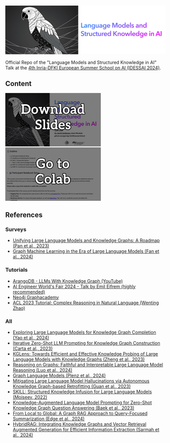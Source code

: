 ![Header Image](header.jpg) 


Official Repo of the "Language Models and Structured Knowledge in AI" Talk at the [4th Inria-DFKI European Summer School on AI (IDESSAI 2024)](https://idessai.eu/tracka-largeaimodels/).

## Content

[<img src="download_slides.jpg" width="300"/>](Talk.pdf) &nbsp; [<img src="gotocolab.jpg" width="300"/>](https://colab.research.google.com/drive/1BVqziqvtqJo2kAq4zYE5mmUgPJim8tuS?usp=sharing#scrollTo=NyXaI0w3lnse)

## References

### Surveys

- [Unifying Large Language Models and Knowledge Graphs: A Roadmap (Pan et al., 2023)](https://arxiv.org/abs/2306.08302)
- [Graph Machine Learning in the Era of Large Language Models (Fan et al., 2024)](https://arxiv.org/abs/2404.14928)

### Tutorials

- [ArangoDB - LLMs With Knowledge Graph (YouTube)](https://www.youtube.com/watch?v=DkbX8O9zd_8)
- [AI Engineer World's Fair 2024 - Talk by Emil Eifrem (highly recommended)](https://www.ai.engineer/worldsfair/2024/schedule)
- [Neo4j Graphacademy](https://graphacademy.neo4j.com/)
- [ACL 2023 Tutorial: Complex Reasoning in Natural Language (Wenting Zhao)](https://wenting-zhao.github.io/complex-reasoning-tutorial/)
  
### All

- [Exploring Large Language Models for Knowledge Graph Completion (Yao et al., 2024)](https://arxiv.org/abs/2306.08302)
- [Iterative Zero-Shot LLM Prompting for Knowledge Graph Construction (Carta et al., 2023)](https://arxiv.org/abs/2306.08302)
- [KGLens: Towards Efficient and Effective Knowledge Probing of Large Language Models with Knowledge Graphs (Zheng et al., 2023)](https://arxiv.org/abs/2306.08302)
- [Reasoning on Graphs: Faithful and Interpretable Large Language Model Reasoning (Luo et al., 2024)](https://arxiv.org/abs/2306.08302)
- [Graph Language Models (Plenz et al., 2024)](https://arxiv.org/abs/2306.08302)
- [Mitigating Large Language Model Hallucinations via Autonomous Knowledge Graph-based Retrofitting (Guan et al., 2023)](https://arxiv.org/abs/2306.08302)
- [SKILL: Structured Knowledge Infusion for Large Language Models (Moiseev, 2022)](https://arxiv.org/abs/2306.08302)
- [Knowledge-Augmented Language Model Prompting for Zero-Shot Knowledge Graph Question Answering (Baek et al., 2023)](https://arxiv.org/abs/2306.08302)
- [From Local to Global: A Graph RAG Approach to Query-Focused Summarization (Edge et al., 2024)](https://arxiv.org/abs/2306.08302)
- [HybridRAG: Integrating Knowledge Graphs and Vector Retrieval Augmented Generation for Efficient Information Extraction (Sarmah et al., 2024)](https://arxiv.org/abs/2408.04948)


